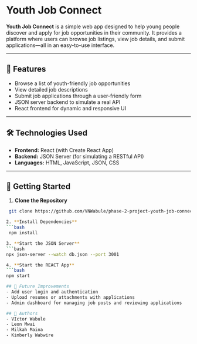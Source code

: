 # Youth Job Connect

**Youth Job Connect** is a simple web app designed to help young people discover and apply for job opportunities in their community. It provides a platform where users can browse job listings, view job details, and submit applications—all in an easy-to-use interface.

---

## 🌟 Features

- Browse a list of youth-friendly job opportunities
- View detailed job descriptions
- Submit job applications through a user-friendly form
- JSON server backend to simulate a real API
- React frontend for dynamic and responsive UI

---

## 🛠️ Technologies Used

- **Frontend:** React (with Create React App)
- **Backend:** JSON Server (for simulating a RESTful API)
- **Languages:** HTML, JavaScript, JSON, CSS

---

## 🚀 Getting Started

 1. **Clone the Repository**
   ```bash
    git clone https://github.com/VNWabule/phase-2-project-youth-job-connect

2. **Install Dependencies**
   ```bash
    npm install

3. **Start the JSON Server**
   ```bash
   npx json-server --watch db.json --port 3001

4. **Start the REACT App**
   ```bash
   npm start

## 🧠 Future Improvements
- Add user login and authentication
- Upload resumes or attachments with applications
- Admin dashboard for managing job posts and reviewing applications

## 🙌 Authors
- VIctor Wabule
- Leon Mwai
- Milkah Maina
- Kimberly Wabwire

